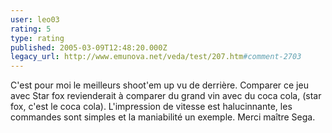 ```yaml
---
user: leo03
rating: 5
type: rating
published: 2005-03-09T12:48:20.000Z
legacy_url: http://www.emunova.net/veda/test/207.htm#comment-2703
---
```

C'est pour moi le meilleurs shoot'em up vu de derrière. Comparer ce jeu avec Star fox revienderait à comparer du grand vin avec du coca cola, (star fox, c'est le coca cola). L'impression de vitesse est halucinnante, les commandes sont simples et la maniabilité un exemple. Merci maître Sega.